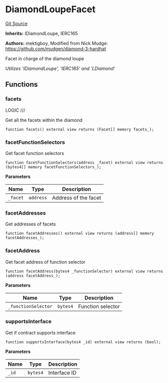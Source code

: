 # DiamondLoupeFacet
[Git Source](https://github.com/VaporFi/liquid-staking/blob/5d323fd7888bb01e362cdf4c980f8c20b18b712f/src/facets/DiamondLoupeFacet.sol)

**Inherits:**
IDiamondLoupe, IERC165

**Authors:**
mektigboy, Modified from Nick Mudge: https://github.com/mudgen/diamond-3-hardhat

Facet in charge of the diamond loupe

*Utilizes 'IDiamondLoupe', 'IERC165' and 'LDiamond'*


## Functions
### facets

LOGIC ///

Get all the facets within the diamond


```solidity
function facets() external view returns (Facet[] memory facets_);
```

### facetFunctionSelectors

Get facet function selectors


```solidity
function facetFunctionSelectors(address _facet) external view returns (bytes4[] memory facetFunctionSelectors_);
```
**Parameters**

|Name|Type|Description|
|----|----|-----------|
|`_facet`|`address`|Address of the facet|


### facetAddresses

Get addresses of facets


```solidity
function facetAddresses() external view returns (address[] memory facetAddresses_);
```

### facetAddress

Get facet address of function selector


```solidity
function facetAddress(bytes4 _functionSelector) external view returns (address facetAddress_);
```
**Parameters**

|Name|Type|Description|
|----|----|-----------|
|`_functionSelector`|`bytes4`|Function selector|


### supportsInterface

Get if contract supports interface


```solidity
function supportsInterface(bytes4 _id) external view returns (bool);
```
**Parameters**

|Name|Type|Description|
|----|----|-----------|
|`_id`|`bytes4`|Interface ID|


